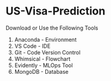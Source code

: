 # US-Visa-Prediction


Download or Use the Following Tools
1. Anaconda - Environment
2. VS Code - IDE
3. Git - Code Version Control
4. Whimsical - Flowchart
5. Evidently - MLOps Tool
6. MongoDB - Database


